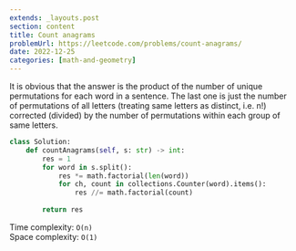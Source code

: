 ```yaml
---
extends: _layouts.post
section: content
title: Count anagrams
problemUrl: https://leetcode.com/problems/count-anagrams/
date: 2022-12-25
categories: [math-and-geometry]
---
```


It is obvious that the answer is the product of the number of unique permutations for each word in a sentence. The last one is just the number of permutations of all letters (treating same letters as distinct, i.e. n!) corrected (divided) by the number of permutations within each group of same letters.

```python
class Solution:
    def countAnagrams(self, s: str) -> int:
        res = 1
        for word in s.split():
            res *= math.factorial(len(word))
            for ch, count in collections.Counter(word).items():
                res //= math.factorial(count)
        
        return res
```

Time complexity: `O(n)` <br/>
Space complexity: `O(1)`